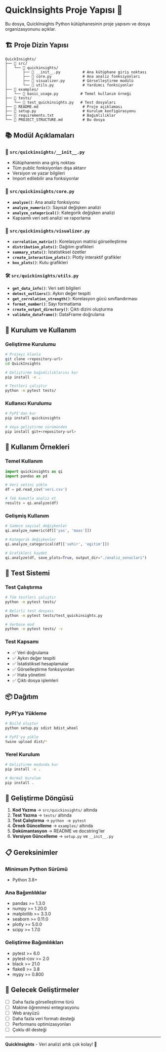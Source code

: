 # QuickInsights Proje Yapısı 📁

Bu dosya, QuickInsights Python kütüphanesinin proje yapısını ve dosya organizasyonunu açıklar.

## 🏗️ Proje Dizin Yapısı

```
QuickInsights/
├── 📁 src/
│   └── 📁 quickinsights/
│       ├── 📄 __init__.py          # Ana kütüphane giriş noktası
│       ├── 📄 core.py              # Ana analiz fonksiyonları
│       ├── 📄 visualizer.py        # Görselleştirme modülü
│       └── 📄 utils.py             # Yardımcı fonksiyonlar
├── 📁 examples/
│   └── 📄 basic_usage.py          # Temel kullanım örneği
├── 📁 tests/
│   └── 📄 test_quickinsights.py   # Test dosyaları
├── 📄 README.md                    # Proje açıklaması
├── 📄 setup.py                     # Kurulum konfigürasyonu
├── 📄 requirements.txt             # Bağımlılıklar
└── 📄 PROJECT_STRUCTURE.md         # Bu dosya
```

## 📚 Modül Açıklamaları

### 🔧 `src/quickinsights/__init__.py`
- Kütüphanenin ana giriş noktası
- Tüm public fonksiyonları dışa aktarır
- Versiyon ve yazar bilgileri
- Import edilebilir ana fonksiyonlar

### 🎯 `src/quickinsights/core.py`
- **`analyze()`**: Ana analiz fonksiyonu
- **`analyze_numeric()`**: Sayısal değişken analizi
- **`analyze_categorical()`**: Kategorik değişken analizi
- Kapsamlı veri seti analizi ve raporlama

### 🎨 `src/quickinsights/visualizer.py`
- **`correlation_matrix()`**: Korelasyon matrisi görselleştirme
- **`distribution_plots()`**: Dağılım grafikleri
- **`summary_stats()`**: İstatistiksel özetler
- **`create_interactive_plots()`**: Plotly interaktif grafikler
- **`box_plots()`**: Kutu grafikleri

### 🛠️ `src/quickinsights/utils.py`
- **`get_data_info()`**: Veri seti bilgileri
- **`detect_outliers()`**: Aykırı değer tespiti
- **`get_correlation_strength()`**: Korelasyon gücü sınıflandırması
- **`format_number()`**: Sayı formatlama
- **`create_output_directory()`**: Çıktı dizini oluşturma
- **`validate_dataframe()`**: DataFrame doğrulama

## 🚀 Kurulum ve Kullanım

### Geliştirme Kurulumu
```bash
# Projeyi klonla
git clone <repository-url>
cd QuickInsights

# Geliştirme bağımlılıklarını kur
pip install -e .

# Testleri çalıştır
python -m pytest tests/
```

### Kullanıcı Kurulumu
```bash
# PyPI'dan kur
pip install quickinsights

# Veya geliştirme sürümünden
pip install git+<repository-url>
```

## 📖 Kullanım Örnekleri

### Temel Kullanım
```python
import quickinsights as qi
import pandas as pd

# Veri setini yükle
df = pd.read_csv('veri.csv')

# Tek komutla analiz et
results = qi.analyze(df)
```

### Gelişmiş Kullanım
```python
# Sadece sayısal değişkenler
qi.analyze_numeric(df[['yas', 'maas']])

# Kategorik değişkenler
qi.analyze_categorical(df[['sehir', 'egitim']])

# Grafikleri kaydet
qi.analyze(df, save_plots=True, output_dir="./analiz_sonuclari")
```

## 🧪 Test Sistemi

### Test Çalıştırma
```bash
# Tüm testleri çalıştır
python -m pytest tests/

# Belirli test dosyası
python -m pytest tests/test_quickinsights.py

# Verbose mod
python -m pytest tests/ -v
```

### Test Kapsamı
- ✅ Veri doğrulama
- ✅ Aykırı değer tespiti
- ✅ İstatistiksel hesaplamalar
- ✅ Görselleştirme fonksiyonları
- ✅ Hata yönetimi
- ✅ Çıktı dosya işlemleri

## 📦 Dağıtım

### PyPI'ya Yükleme
```bash
# Build oluştur
python setup.py sdist bdist_wheel

# PyPI'ya yükle
twine upload dist/*
```

### Yerel Kurulum
```bash
# Geliştirme modunda kur
pip install -e .

# Normal kurulum
pip install .
```

## 🔄 Geliştirme Döngüsü

1. **Kod Yazma** → `src/quickinsights/` altında
2. **Test Yazma** → `tests/` altında
3. **Test Çalıştırma** → `python -m pytest`
4. **Örnek Güncelleme** → `examples/` altında
5. **Dokümantasyon** → README ve docstring'ler
6. **Versiyon Güncelleme** → `setup.py` ve `__init__.py`

## 📋 Gereksinimler

### Minimum Python Sürümü
- Python 3.8+

### Ana Bağımlılıklar
- pandas >= 1.3.0
- numpy >= 1.20.0
- matplotlib >= 3.3.0
- seaborn >= 0.11.0
- plotly >= 5.0.0
- scipy >= 1.7.0

### Geliştirme Bağımlılıkları
- pytest >= 6.0
- pytest-cov >= 2.0
- black >= 21.0
- flake8 >= 3.8
- mypy >= 0.800

## 🎯 Gelecek Geliştirmeler

- [ ] Daha fazla görselleştirme türü
- [ ] Makine öğrenmesi entegrasyonu
- [ ] Web arayüzü
- [ ] Daha fazla veri formatı desteği
- [ ] Performans optimizasyonları
- [ ] Çoklu dil desteği

---

**QuickInsights** - Veri analizi artık çok kolay! 🚀
